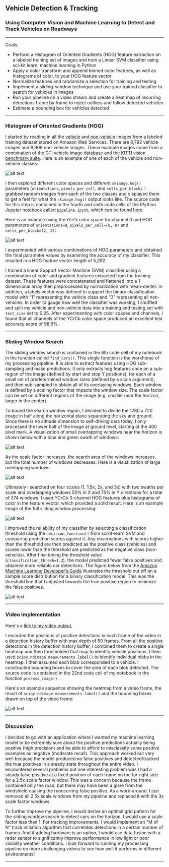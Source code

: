 ## Vehicle Detection & Tracking

### Using Computer Vision and Machine Learning to Detect and Track Vehicles on Roadways

---

Goals:

 * Perform a Histogram of Oriented Gradients (HOG) feature extraction on a labeled training set of images and train a Linear SVM classifier using sci-kit learn: machine learning in Python
 * Apply a color transform and append binned color features, as well as histograms of color, to your HOG feature vector
 * Normalize features and randomize a selection for training and testing
 * Implement a sliding-window technique and use your trained classifier to search for vehicles in images
 * Run your pipeline on a video stream and create a heat map of recurring detections frame by frame to reject outliers and follow detected vehicles
 * Estimate a bounding box for vehicles detected

[//]: # (Image References)
[image01]: ./output_images/car_notcar_example.jpg "car/not car example"
[image02]: ./output_images/car_notcar_hog_feature.jpg "HOG example"
[image03]: ./output_images/search_window_scale1.0.jpg "search window example"
[image04]: ./output_images/search_window_scale3.0.jpg "search window example"
[image05]: ./output_images/sliding_window_examples.jpg "sliding window example"
[image06]: ./output_images/score_distribution_model_ref.png "Score Distribution Example"
[image07]: ./output_images/heatmap_labels_bounding_boxes.jpg "Pipeline progression"

---

### Histogram of Oriented Gradients (HOG)

I started by reading in all the [vehicle](https://s3.amazonaws.com/udacity-sdc/Vehicle_Tracking/vehicles.zip) and [non-vehicle](https://s3.amazonaws.com/udacity-sdc/Vehicle_Tracking/non-vehicles.zip) images from a labeled training dataset stored on Amazon Web Services.  There are 8,792 vehicle images and 8,968 non-vehicle images.  These example images come from a combination of the [GTI vehicle image database](http://www.gti.ssr.upm.es/data/Vehicle_database.html) and the [KITTI vision benchmark suite](http://www.cvlibs.net/datasets/kitti/).  Here is an example of one of each of the vehicle and non-vehicle classes:


![alt text][image01]


I then explored different color spaces and different `skimage.hog()` parameters (`orientations`, `pixels_per_cell`, and `cells_per_block`).  I grabbed random images from each of the two classes and displayed them to get a feel for what the `skimage.hog()` output looks like.  The source code for this step is contained in the fourth and sixth code cells of the IPython Jupyter notebook called `pipeline.ipynb`, which can be found [here](https://github.com/bkaewell/self-driving-car/blob/master/P5-vehicle-detection/pipeline.ipynb).

Here is an example using the `YCrCb` color space for channel 0 and HOG parameters of `orientations=9`, `pixels_per_cell=(8, 8)` and `cells_per_block=(2, 2)`:


![alt text][image02]


I experimented with various combinations of HOG parameters and obtained the final parameter values by examining the accuracy of my classifier.  This resulted in a HOG feature vector length of 5,292.

I trained a linear Support Vector Machine (SVM) classifier using a combination of color and gradient features extracted from the training dataset.  These features were concatenated and flattened into a 1-dimensional array then preprocessed by normalization with mean-center.  In addition, a labels vector was defined to support the binary classification model with “1” representing the vehicle class and “0” representing all non-vehicles.  In order to gauge how well the classifier was working, I shuffled and split my vehicle and non-vehicle data into a training and testing set with `test_size` set to 0.25.  After experimenting with color spaces and channels, I found that all channels of the YCrCb color space produced an excellent test accuracy score of 98.6%.

---

### Sliding Window Search

The sliding window search is contained in the 8th code cell of my notebook in the function called `find_cars()`.  This single function is the workhorse of my processing pipeline.  It is able to extract features using HOG sub-sampling and make predictions.  It only extracts hog features once on a sub-region of the image (defined by start and stop Y positions), for each of a small set of predetermined window sizes (defined by a scale argument), and then sub-sampled to obtain all of its overlaying windows.  Each window is defined by a scaling factor that impacts the window size.  The scale factor can be set on different regions of the image (e.g. smaller near the horizon, larger in the center).  

To bound the search window region, I decided to divide the 1280 x 720 image in half along the horizontal plane separating the sky and ground.  Since there is no altitude dimension to self-driving cars today, I only processed the lower half of the image at ground level, starting at the 400 pixel mark.  A visualization of small overlapping windows near the horizon is shown below with a blue and green swath of windows:


![alt text][image03]


As the scale factor increases, the search area of the windows increases, but the total number of windows decreases.  Here is a visualization of large overlapping windows:


![alt text][image04]


Ultimately I searched on four scales (1, 1.5x, 2x, and 3x) with two swaths per scale and overlapping windows 50% in X and 75% in Y directions for a total of 374 windows.  I used YCrCb 3-channel HOG features plus histograms of color in the feature vector, which provided a solid result.  Here is an example image of the full sliding window processing:


![alt text][image05]


I improved the reliability of my classifier by selecting a classification threshold using the `decision_function()` from scikit-learn SVM and comparing prediction scores against it.  Any observations with scores higher than the threshold are then predicted as the positive class (vehicles) and scores lower than the threshold are predicted as the negative class (non-vehicles).  After fine-tuning the threshold value (`classification_thresh=1.2`), the model predicted fewer false positives and obtained more reliable car detections.  The figure below from the [Amazon Machine Learning Developer’s Guide]( https://docs.aws.amazon.com/machine-learning/latest/dg/binary-classification.html) illustrates the threshold cut off on a sample score distribution for a binary classification model. This was the threshold line that I adjusted towards the true positive region to minimize the false positives.


![alt text][image06]


---

### Video Implementation

Here's a [link to my video output.](https://github.com/bkaewell/self-driving-car/blob/master/P5-vehicle-detection/output_video.mp4)

I recorded the positions of positive detections in each frame of the video in a detection history buffer with max depth of 50 frames.  From all the positive detections in the detection history buffer, I combined them to create a single heatmap and then thresholded that map to identify vehicle positions.  I then used `scipy.ndimage.measurements.label()` to identify individual blobs in the heatmap.  I then assumed each blob corresponded to a vehicle.  I constructed bounding boxes to cover the area of each blob detected.  The source code is contained in the 22nd code cell of my notebook in the function `process_image()`.

Here's an example sequence showing the heatmap from a video frame, the result of `scipy.ndimage.measurements.label()` and the bounding boxes drawn on top of the video frame:


![alt text][image07]


---

### Discussion

I decided to go with an application where I wanted my machine learning model to be extremely sure about the positive predictions actually being positive (high precision) and be able to afford to misclassify some positive examples as negative (moderate recall).  This approach worked out very well because the model produced no false positives and detected/tracked the true positives in a steady state throughout the entire video.  I encountered several problems but one interesting problem was I had a steady false positive at a fixed position of each frame on the far right side for a 2.5x scale factor window.  This was a concern because the frame contained only the road, but there may have been a glare from the windshield causing the reoccurring false positive.  As a work-around, I just removed all 2.5x scale windows from my pipeline and replaced it with the 3x scale factor windows.

To further improve my pipeline, I would derive an optimal grid pattern for the sliding window search to detect cars on the horizon.  I would use a scale factor less than 1.  For tracking improvements, I would implement an "M of N" track initiation algorithm that correlates detections in a certain number of frames.  And if adding hardware is an option, I would use data fusion with a radar sensor to significantly improve performance in low light or poor visibility weather conditions.  I look forward to running my processing pipeline on more challenging videos to see how well it performs in different environments!

---